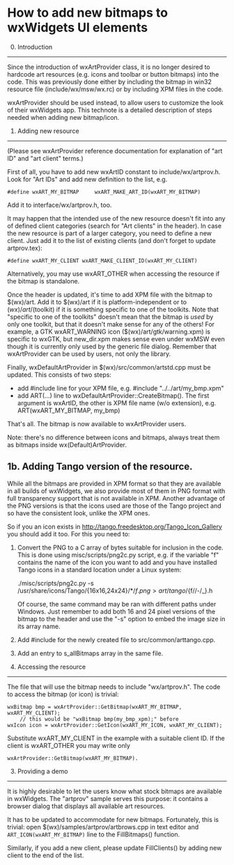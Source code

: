 How to add new bitmaps to wxWidgets UI elements
===============================================

0. Introduction
---------------

Since the introduction of wxArtProvider class, it is no longer desired to
hardcode art resources (e.g. icons and toolbar or button bitmaps) into the
code. This was previously done either by including the bitmap in win32
resource file (include/wx/msw/wx.rc) or by including XPM files in the code.

wxArtProvider should be used instead, to allow users to customize the look of
their wxWidgets app. This technote is a detailed description of steps needed
when adding new bitmap/icon.

1. Adding new resource
----------------------

(Please see wxArtProvider reference documentation for explanation of "art ID"
 and "art client" terms.)

First of all, you have to add new wxArtID constant to include/wx/artprov.h.
Look for "Art IDs" and add new definition to the list, e.g.

    #define wxART_MY_BITMAP     wxART_MAKE_ART_ID(wxART_MY_BITMAP)

Add it to interface/wx/artprov.h, too.

It may happen that the intended use of the new resource doesn't fit into any
of defined client categories (search for "Art clients" in the header). In case
the new resource is part of a larger category, you need to define a new
client. Just add it to the list of existing clients (and don't forget to
update artprov.tex):

    #define wxART_MY_CLIENT wxART_MAKE_CLIENT_ID(wxART_MY_CLIENT)

Alternatively, you may use wxART_OTHER when accessing the resource if the
bitmap is standalone.

Once the header is updated, it's time to add XPM file with the bitmap to
$(wx)/art. Add it to $(wx)/art if it is platform-independent or to
$(wx)/art/$(toolkit) if it is something specific to one of the toolkits. Note
that "specific to one of the toolkits" doesn't mean that the bitmap is *used*
by only one toolkit, but that it doesn't make sense for any of the others! For
example, a GTK wxART_WARNING icon ($(wx)/art/gtk/warning.xpm) is specific to
wxGTK, but new_dir.xpm makes sense even under wxMSW even though it is
currently only used by the generic file dialog. Remember that wxArtProvider
can be used by users, not only the library.

Finally, wxDefaultArtProvider in $(wx)/src/common/artstd.cpp must be updated.
This consists of two steps:

  - add #include line for your XPM file, e.g. #include "../../art/my_bmp.xpm"
  - add ART(...) line to wxDefaultArtProvider::CreateBitmap(). The first
     argument is wxArtID, the other is XPM file name (w/o extension), e.g.
     ART(wxART_MY_BITMAP, my_bmp)

That's all. The bitmap is now available to wxArtProvider users.

Note: there's no difference between icons and bitmaps, always treat them as
bitmaps inside wx(Default)ArtProvider.

1b. Adding Tango version of the resource.
-----------------------------------------

While all the bitmaps are provided in XPM format so that they are available in
all builds of wxWidgets, we also provide most of them in PNG format with full
transparency support that is not available in XPM. Another advantage of the PNG
versions is that the icons used are those of the Tango project and so have the
consistent look, unlike the XPM ones.

So if you an icon exists in http://tango.freedesktop.org/Tango_Icon_Gallery you
should add it too. For this you need to:

1. Convert the PNG to a C array of bytes suitable for inclusion in the code.
   This is done using misc/scripts/png2c.py script, e.g. if the variable "f"
   contains the name of the icon you want to add and you have installed Tango
   icons in a standard location under a Linux system:

    ./misc/scripts/png2c.py -s /usr/share/icons/Tango/{16x16,24x24}/*/$f.png >
        art/tango/${f//-/_}.h

   Of course, the same command may be ran with different paths under Windows.
   Just remember to add both 16 and 24 pixel versions of the bitmap to the
   header and use the "-s" option to embed the image size in its array name.

2. Add #include for the newly created file to src/common/arttango.cpp.

3. Add an entry to s_allBitmaps array in the same file.


2. Accessing the resource
-------------------------

The file that will use the bitmap needs to include "wx/artprov.h". The code to
access the bitmap (or icon) is trivial:

    wxBitmap bmp = wxArtProvider::GetBitmap(wxART_MY_BITMAP, wxART_MY_CLIENT);
        // this would be "wxBitmap bmp(my_bmp_xpm);" before
    wxIcon icon = wxArtProvider::GetIcon(wxART_MY_ICON, wxART_MY_CLIENT);

Substitute wxART_MY_CLIENT in the example with a suitable client ID. If the
client is wxART_OTHER you may write only

    wxArtProvider::GetBitmap(wxART_MY_BITMAP).

3. Providing a demo
-------------------

It is highly desirable to let the users know what stock bitmaps are available
in wxWidgets. The "artprov" sample serves this purpose: it contains a browser
dialog that displays all available art resources.

It has to be updated to accommodate for new bitmaps. Fortunately, this is
trivial: open $(wx)/samples/artprov/artbrows.cpp in text editor and
`ART_ICON(wxART_MY_BITMAP)` line to the FillBitmaps() function.

Similarly, if you add a new client, please update FillClients() by adding new
client to the end of the list.
